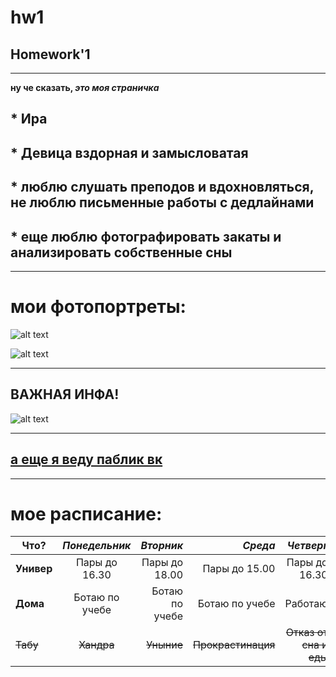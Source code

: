 # hw1
## Homework'1
---
**ну че сказать, _это моя страничка_**
## * Ира
## * Девица вздорная и замысловатая
## * люблю слушать преподов и вдохновляться, не люблю письменные работы с дедлайнами
## * еще люблю фотографировать закаты и анализировать собственные сны
---
# мои фотопортреты:

![alt text](https://pp.userapi.com/c824200/v824200200/83cdd/0O-b2O_la20.jpg)

![alt text](https://pp.userapi.com/c824204/v824204562/7a05c/rdmE6tXaKmk.jpg)

---

## ВАЖНАЯ ИНФА!
![alt text](https://pp.userapi.com/c543101/v543101082/41ed1/gTBObvZkyWc.jpg)

---

## [а еще я веду паблик вк](https://vk.com/iscutva "называется 'Искутва'")

---

# мое расписание:
| **Что?** |*Понедельник* | *Вторник* | *Среда* | *Четверг* | *Пятница* |
| ------- | :--------: | ---: | ---: | ---: |---: |
| **Универ**   |Пары до 16.30| Пары до 18.00| Пары до 15.00| Пары до 16.30| Пары до 16.30|
| **Дома**   | Ботаю по учебе|Ботаю по учебе| Ботаю по учебе | Работаю | Ботаю по учебе |
| ~~Табу~~   | ~~Хандра~~  | ~~Уныние~~ |~~Прокрастинация~~ |~~Отказ от сна и еды~~ |~~Селфхарм~~ |

